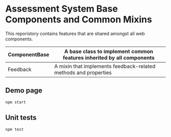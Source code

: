 # Assessment System Base Components and Common Mixins

This reporistory contains features that are shared amongst all web components.

| ComponentBase | A base class to implement common features inherited by all components |
|---------------|-----------------------------------------------------------------------|
| Feedback      | A mixin that implements feedback-related methods and properties       |

## Demo page

```shell
npm start
```

## Unit tests

```shell
npm test
```